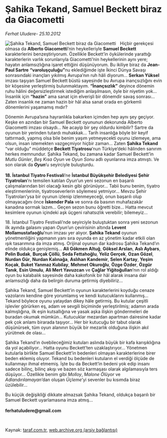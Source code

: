 # Şahika Tekand, Samuel Beckett biraz da Giacometti

*Ferhat Uludere- 25.10.2012*

<div class="yazi"><img align="left" alt="Şahika Tekand, Samuel Beckett biraz da Giacometti" border="0" src="http://www.taraf.com.tr/fotoraflar/makaleler/sahika-tekand-samuel-beckett-biraz-da-giacometti_683_orijinal.jpg" style="border-right-width:10px; border-color:#FFFFFF"/><p>Hiçbir gerekçesi olmasa da <b>Alberto Giacometti</b>’nin heykelleriyle <b>Samuel Beckett</b> karakterlerini benzeştiriyorum. Özellikle Beckett’in öykülerinde yarattığı karakterlerin varlık sorunlarıyla Giacometti’nin heykellerinin aynı yere; hayatın anlamsızlığına işaret ettiğini düşünüyorum. Bu ikiliye biraz da <b>Jean-Paul Sartre</b> <b>“varoluşçuluğu”</b>nu eklediğimde işte İkinci Dünya Savaşı sonrasındaki inançları yıkılmış Avrupa’nın ruh hâli diyorum... <b>Serkan Yüksel</b> imzası taşıyan Samuel Beckett büstü sayesinde bu Avrupa inançsızlığını evin bir köşesine yerleştirmiş bulunmaktayım. <b>“İnançsızlık”</b> deyince dönemin ruhu hâlini değersizleştirmek istediğim anlaşılmasın, öyle bir niyetim yok... İnsanlık için <b>“hazin”</b> ama sanat için elverişli bir dönemdir savaş sonrası... Zaten insanlık ne zaman hazin bir hâl alsa sanat orada en görkemli dönemlerini yaşamamış mıdır?</p>
<p>Dönemin Avrupa’sına hayranlıkla bakarken içimden hep aynı şey geçiyor. Keşke en azından bir Samuel Beckett oyununun dekorunda Alberto Giacometti imzası olsaydı... Ne acayip bir şey oldurdu kimbilir? Sartre da oyunun bir yerinden tutardı muhakkak... Tarih insanlığa böyle bir keyif tattırmadı, yapmış olsa bile benim yaşım yetmeyecekti oyunu izlemeye, ama olsun, insan istemekten vazgeçmiyor hiçbir zaman... Zaten <b>Şahika Tekand</b> “var olduğu” müddetçe <b>Beckett Tiyatrosu</b>’nun Türkiye’deki hâlinden sanırım herkes memnundur. Şahika Tekand, bu zamana kadar Samuel Beckett’in <i>Mutlu Günler</i>, <i>Beş Kısa Oyun</i> ve <i>Oyun Sonu</i> adlı oyunlarına imza atmıştı. Ve son olarak da <b><i>Oyun</i></b>’u seyirciyle buluşturdu.<br/><br/><b>18. İstanbul Tiyatro Festivali</b>’ne <b>İstanbul Büyükşehir Belediyesi Şehir Tiyatroları</b>’nı temsilen katılan <i>Oyun</i>’un yeni sezonun en başarılı çalışmalarından biri olacağı kesin gibi görünüyor... Tabii bunu benim, tiyatro eleştirmenlerinin, tiyatroseverlerin söylemesi yetmiyor... Mevzu Şehir Tiyatroları’ysa bir oyunun izlenip izlenmeyeceği, onun başarılı olup olmayacağını önce <b>İskender Pala</b> ve sonra da basının muhafazakâr kanadına sormak lazım... Geçen sezon bunu öğretti bize... Hatta mevcut kesimlere oyunun içindeki aşk üçgeni rahatsızlık verebilir; bilemeyiz... </p>
<p>18. İstanbul Tiyatro Festivali’nde seyirciyle buluştuktan sonra yeni sezonun ilk ayında galasını yapan <i>Oyun</i>’un çevirisinin altında <b>Levent Mollamustafaoğlu</b>’nun imzası yer alıyor. <b>Şahika Tekand</b> oyunun yönetmenliğini yapmanın yanı sıra oyunda en az yönetim kadar etkili olan ışık tasarımına da imza atmış. Orijinal oyunun dar kadrosu Şahika Tekand’ın elinde oldukça genişlemiş... <b>Ali Gökmen Altuğ</b>, <b>Göksel Arslan</b>, <b>Aslı Aybars</b>, <b>Pelin Budak</b>, <b>Burçak Çöllü</b>, <b>Seda Fettahoğlu</b>, <b>Yeliz Gerçek</b>, <b>Ozan Gözel</b>, <b>Nurdan Gür</b>, <b>Nurdan Kalınağa</b>, <b>Aslıhan Kandemir</b>, <b>Selen Kartay</b>, <b>Yeşim Koçak</b>, <b>Buket Yanmaz Kubilay</b>, <b>Mehmet Okuroğlu</b>, <b>Özge Özder</b>, <b>Özgür Tanık</b>, <b>Esin Umulu</b>, <b>Ali Mert Yavuzcan</b> ve <b>Çağlar Yiğitoğulları</b>’nın rol aldığı oyun bu kalabalık sayesinde daha kakofonik bir hâl alarak insana dair anlamsızlığı daha da belirgin duruma getirmiş diyebiliriz... </p>
<p>Şahika Tekand, Samuel Beckett’in oyunun karakterlerini koyduğu cenaze vazolarını kendine göre yorumlamış ve kendi kutucuklarını kullanmış... Tekand böylece oyunu yataydan dikey hâle getirmiş. Bu kutular çeşitli işlevler görürken eş, adam ve sevgili biçiminde yerleştirilmiş; adamın arada kalmışlığına, ilk eşin kutsallığına ve yasak aşka ilişkin göndermeleri de buradan okumak mümkün... Kutucuklar mezardan apartman dairesine kadar pek çok anlamı birarada taşıyor... Her bir kutucuğu bir tabut olarak düşünürsek, tüm oyun alanının büyük bir mezarlık olduğuna ilişkin akıl yürütmek de olası...</p>
<p>Şahika Tekand’ın övebileceğimiz kutuları aslında büyük bir kafa karışıklığına da yol açabiliyor... Hatta oyunu Beckett’ten uzaklaştırıyor... Yönetmen kutularla birlikte Samuel Beckett’in bedenleri olmayan karakterlerine birer beden eklemiş oluyor. Tekand bu bedenleri kutuların el verdiği ölçüde de kullanmayı ihmal etmemiş. İşte bu da Beckett’in bedeni yok edip insanı sadece bilinç, bilinç akışı ve bazen söz karmaşası olarak algılamasıyla ters düşüyor... Özellikle benim gibi <i>Molloy</i>, <i>Malone Ölüyor</i> ve <i>Adlandırılamayan</i>’dan oluşan <i>Üçleme</i>’yi sevenler bu kısımda biraz üzülebilir... </p>
<p>Bu küçük değişikliği dikkate almazsak Şahika Tekand, oldukça başarılı bir Samuel Beckett uyarlamasına imza atmış...<br/><br/><b>ferhatuludere@gmail.com</b></p>
<p> </p>
</div>

Kaynak: [taraf.com.tr](http://www.taraf.com.tr:80/ferhat-uludere/makale-sahika-tekand-samuel-beckett-biraz-da-giacometti.htm), [web.archive.org (arşiv bağlantısı)](http://web.archive.org/web/20131203061651/http://www.taraf.com.tr:80/ferhat-uludere/makale-sahika-tekand-samuel-beckett-biraz-da-giacometti.htm)
